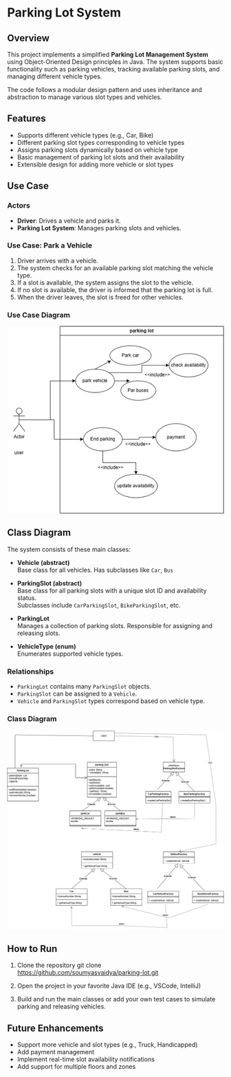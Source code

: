 # Parking Lot System

## Overview

This project implements a simplified **Parking Lot Management System** using Object-Oriented Design principles in Java. The system supports basic functionality such as parking vehicles, tracking available parking slots, and managing different vehicle types.

The code follows a modular design pattern and uses inheritance and abstraction to manage various slot types and vehicles.

## Features

- Supports different vehicle types (e.g., Car, Bike)
- Different parking slot types corresponding to vehicle types
- Assigns parking slots dynamically based on vehicle type
- Basic management of parking lot slots and their availability
- Extensible design for adding more vehicle or slot types

## Use Case

### Actors

- **Driver**: Drives a vehicle and parks it.
- **Parking Lot System**: Manages parking slots and vehicles.

### Use Case: Park a Vehicle

1. Driver arrives with a vehicle.
2. The system checks for an available parking slot matching the vehicle type.
3. If a slot is available, the system assigns the slot to the vehicle.
4. If no slot is available, the driver is informed that the parking lot is full.
5. When the driver leaves, the slot is freed for other vehicles.

### Use Case Diagram

![Use Case Diagram](./docs/usecase.drawio.png)

## Class Diagram

The system consists of these main classes:

- **Vehicle (abstract)**  
  Base class for all vehicles. Has subclasses like `Car`, `Bus` 

- **ParkingSlot (abstract)**  
  Base class for all parking slots with a unique slot ID and availability status.  
  Subclasses include `CarParkingSlot`, `BikeParkingSlot`, etc.

- **ParkingLot**  
  Manages a collection of parking slots. Responsible for assigning and releasing slots.

- **VehicleType (enum)**  
  Enumerates supported vehicle types.

### Relationships

- `ParkingLot` contains many `ParkingSlot` objects.
- `ParkingSlot` can be assigned to a `Vehicle`.
- `Vehicle` and `ParkingSlot` types correspond based on vehicle type.

### Class Diagram

![Class Diagram](./docs/classdiagram.png)

## How to Run

1. Clone the repository
git clone https://github.com/soumyasvaidya/parking-lot.git

2. Open the project in your favorite Java IDE (e.g., VSCode, IntelliJ)

3. Build and run the main classes or add your own test cases to simulate parking and releasing vehicles.

## Future Enhancements

- Support more vehicle and slot types (e.g., Truck, Handicapped)
- Add payment management
- Implement real-time slot availability notifications
- Add support for multiple floors and zones

